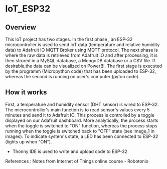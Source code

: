 # IoT_ESP32

## Overview

This IoT project has two stages. In the first phase , an ESP-32 microcontroller is used to send IoT data (temperature and relative humidity data) to Adafruit IO MQTT Broker using MQTT protocol. The next phase is where the raw data is retrieved from Adafruit IO and after processing, it is then strored in a MySQL database, a MongoDB database or a CSV file. If desirable,the data can be visualized on PowerBI. The first stage is executed by the programm (Micropython code) that has been uploaded to ESP-32, whereas the second is running on user's computer (pyton code).

## How it works

First, a temperature and humidity sensor (DHT sensor) is wired to ESP-32. The microcontroller's main function is to read sensor's values every 5 minutes and send it to Adafruit IO. This process is controlled by a toggle displayed on our Adafruit dashboard. More analytically, the process starts when the toggle is switched to "ON" function, whereas the process stops running when the toggle is switched back to "ΟFF" state (see image_1 in images). To indicate system's state, a LED has been connected to ESP-32 (lights up when "ON").

* Thonny IDE is used to write and upload code to ESP-32



References :
Notes from Internet of Things online course - Robotonio
